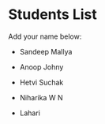 # Students List
Add your name below:


- Sandeep Mallya

- Anoop Johny

- Hetvi Suchak

- Niharika W N

- Lahari


